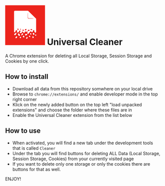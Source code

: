 
# ![universal-cleaner-logo](icons/icon-128.png) Universal Cleaner
A Chrome extension for deleting all Local Storage, Session Storage and Cookies by one click.

## How to install
* Download all data from this repository somwhere on your local drive
* Browse to `chrome://extensions/` and enable developer mode in the top right corner
* Klick on the newly added button on the top left "load unpacked extensions" and choose the folder where these files are in
* Enable the Universal Cleaner extension from the list below

## How to use
* When activated, you will find a new tab under the development tools that is called `Cleaner`
* Under the tab you will find buttons for deleting ALL Data (Local Storage, Session Storage, Cookies) from your currently visited page
* If you want to delete only one storage or only the cookies there are buttons for that as well.

ENJOY!
